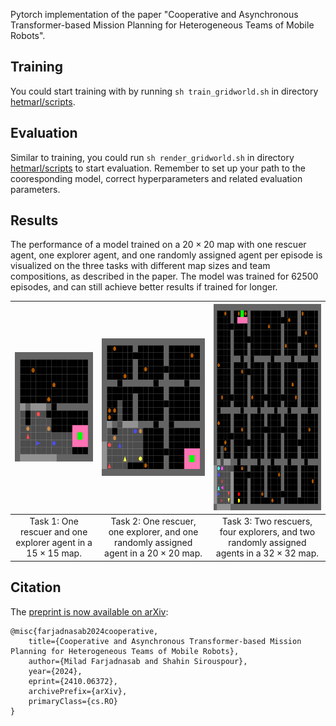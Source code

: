 Pytorch implementation of the paper "Cooperative and Asynchronous Transformer-based Mission Planning for Heterogeneous Teams of Mobile Robots". 

## Training

You could start training with by running `sh train_gridworld.sh` in directory [hetmarl/scripts](hetmarl/scripts). 

## Evaluation

Similar to training, you could run `sh render_gridworld.sh` in directory [hetmarl/scripts](hetmarl/scripts) to start evaluation. Remember to set up your path to the cooresponding model, correct hyperparameters and related evaluation parameters. 

## Results

The performance of a model trained on a $20\times 20$ map with one rescuer agent, one explorer agent, and one randomly assigned agent per episode is visualized on the three tasks with different map sizes and team compositions, as described in the paper. The model was trained for 62500 episodes, and can still achieve better results if trained for longer.



| <img src="./hetmarl/docs/Task1.gif" width="175" height="175" /> | <img src="./hetmarl/docs/Task2.gif" width="220" height="220" /> | <img src="./hetmarl/docs/Task3.gif" width="330" height="330" />
|:--:| :--:| :--:| 
| Task 1: One rescuer and one explorer agent in a $15 \times 15$ map. | Task 2: One rescuer, one explorer, and one randomly assigned agent in a $20 \times 20$ map. | Task 3: Two rescuers, four explorers, and two randomly assigned agents in a $32\times 32$ map. |



## Citation
The [preprint is now available on arXiv](https://arxiv.org/abs/2410.06372):
```
@misc{farjadnasab2024cooperative,
    title={Cooperative and Asynchronous Transformer-based Mission Planning for Heterogeneous Teams of Mobile Robots},
    author={Milad Farjadnasab and Shahin Sirouspour},
    year={2024},
    eprint={2410.06372},
    archivePrefix={arXiv},
    primaryClass={cs.RO}
}
```
